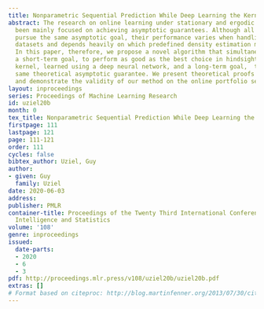 ```yaml
---
title: Nonparametric Sequential Prediction While Deep Learning the Kernel
abstract: The research on online learning under stationary and ergodic processes has
  been mainly focused on achieving asymptotic guarantees. Although all the methods
  pursue the same asymptotic goal, their performance varies when handling finite sample
  datasets and depends heavily on which predefined density estimation method is chosen.
  In this paper, therefore, we propose a novel algorithm that simultaneously satisfies
  a short-term goal, to perform as good as the best choice in hindsight of a  data-adaptive
  kernel, learned using a deep neural network, and a long-term goal,  to achieve the
  same theoretical asymptotic guarantee. We present theoretical proofs for our algorithms
  and demonstrate the validity of our method on the online portfolio selection problem.
layout: inproceedings
series: Proceedings of Machine Learning Research
id: uziel20b
month: 0
tex_title: Nonparametric Sequential Prediction While Deep Learning the Kernel
firstpage: 111
lastpage: 121
page: 111-121
order: 111
cycles: false
bibtex_author: Uziel, Guy
author:
- given: Guy
  family: Uziel
date: 2020-06-03
address: 
publisher: PMLR
container-title: Proceedings of the Twenty Third International Conference on Artificial
  Intelligence and Statistics
volume: '108'
genre: inproceedings
issued:
  date-parts:
  - 2020
  - 6
  - 3
pdf: http://proceedings.mlr.press/v108/uziel20b/uziel20b.pdf
extras: []
# Format based on citeproc: http://blog.martinfenner.org/2013/07/30/citeproc-yaml-for-bibliographies/
---
```

